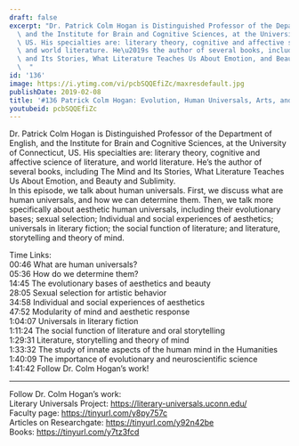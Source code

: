 ```yaml
---
draft: false
excerpt: "Dr. Patrick Colm Hogan is Distinguished Professor of the Department of English,\
  \ and the Institute for Brain and Cognitive Sciences, at the University of Connecticut,\
  \ US. His specialties are: literary theory, cognitive and affective science of literature,\
  \ and world literature. He\u2019s the author of several books, including The Mind\
  \ and Its Stories, What Literature Teaches Us About Emotion, and Beauty and Sublimity.\
  \  "
id: '136'
image: https://i.ytimg.com/vi/pcbSQQEfiZc/maxresdefault.jpg
publishDate: 2019-02-08
title: '#136 Patrick Colm Hogan: Evolution, Human Universals, Arts, and Literature'
youtubeid: pcbSQQEfiZc
---
```

Dr. Patrick Colm Hogan is Distinguished Professor of the Department of English, and the Institute for Brain and Cognitive Sciences, at the University of Connecticut, US. His specialties are: literary theory, cognitive and affective science of literature, and world literature. He’s the author of several books, including The Mind and Its Stories, What Literature Teaches Us About Emotion, and Beauty and Sublimity.  
In this episode, we talk about human universals. First, we discuss what are human universals, and how we can determine them. Then, we talk more specifically about aesthetic human universals, including their evolutionary bases; sexual selection; Individual and social experiences of aesthetics; universals in literary fiction; the social function of literature; and literature, storytelling and theory of mind.

Time Links:  
00:46  What are human universals?  
05:36  How do we determine them?                             
14:45  The evolutionary bases of aesthetics and beauty               
28:05  Sexual selection for artistic behavior            
34:58  Individual and social experiences of aesthetics       
47:52  Modularity of mind and aesthetic response        
1:04:07  Universals in literary fiction      
1:11:24  The social function of literature and oral storytelling      
1:29:31  Literature, storytelling and theory of mind  
1:33:32  The study of innate aspects of the human mind in the Humanities  
1:40:09  The importance of evolutionary and neuroscientific science  
1:41:42  Follow Dr. Colm Hogan’s work!

---

Follow Dr. Colm Hogan’s work:  
Literary Universals Project: https://literary-universals.uconn.edu/  
Faculty page: https://tinyurl.com/y8py757c  
Articles on Researchgate: https://tinyurl.com/y92n42be  
Books: https://tinyurl.com/y7tz3fcd
